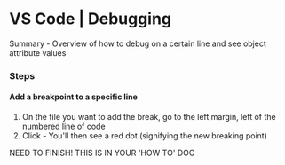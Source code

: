 # VS Code | Debugging

Summary - Overview of how to debug on a certain line and see object attribute values

### Steps

#### Add a breakpoint to a specific line

1. On the file you want to add the break, go to the left margin, left of the numbered line of code
1. Click - You'll then see a red dot (signifying the new breaking point)

NEED TO FINISH! THIS IS IN YOUR 'HOW TO' DOC
